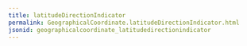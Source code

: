 ```yaml
---
title: latitudeDirectionIndicator
permalink: GeographicalCoordinate.latitudeDirectionIndicator.html
jsonid: geographicalcoordinate_latitudedirectionindicator
---
```

